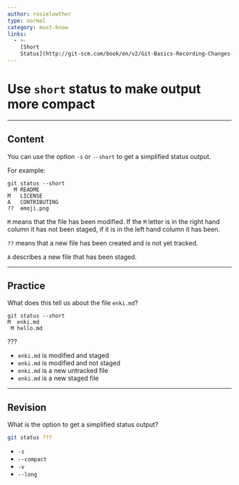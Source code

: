 ```yaml
---
author: rosielowther
type: normal
category: must-know
links:
  - >-
    [Short
    Status](http://git-scm.com/book/en/v2/Git-Basics-Recording-Changes-to-the-Repository){documentation}
---
```


# Use `short` status to make output more compact


---

## Content

You can use the option `-s` or `--short` to get a simplified status output.

For example:

```plain-text
git status --short
  M README
M   LICENSE
A   CONTRIBUTING
??  emoji.png
```

`M` means that the file has been modified. If the `M` letter is in the right hand column it has not been staged, if it is in the left hand column it has been.

`??` means that a new file has been created and is not yet tracked.

`A` describes a new file that has been staged.


---

## Practice

What does this tell us about the file `enki.md`?

```plain-text
git status --short
M  enki.md
 M hello.md
```

???

- `enki.md` is modified and staged
- `enki.md` is modified and not staged
- `enki.md` is a new untracked file
- `enki.md` is a new staged file


---

## Revision

What is the option to get a simplified status output?

```bash
git status ???
```

- `-s`
- `--compact`
- `-v`
- `--long`
